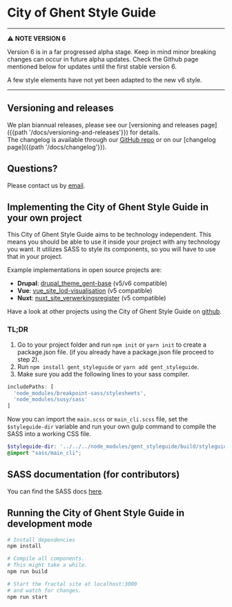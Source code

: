 # City of Ghent Style Guide

---
⚠️️ **NOTE VERSION 6**

Version 6 is in a far progressed alpha stage. Keep in mind minor breaking changes can occur
in future alpha updates.
Check the Github page mentioned below for updates until the first stable version 6.

A few style elements have not yet been adapted to the new v6 style.

---

## Versioning and releases

We plan biannual releases, please see our
[versioning and releases page]({{path '/docs/versioning-and-releases'}}) for details.  
The changelog is available through our [GitHub repo](https://github.com/StadGent/fractal_styleguide_gent-base/)
or on our [changelog page]({{path '/docs/changelog'}}).  

## Questions?

Please contact us by [email](mailto:ttweb@district09.gent).

## Implementing the City of Ghent Style Guide in your own project

This City of Ghent Style Guide aims to be technology independent. This means you should be
able to use it inside your project with any technology you want. It utilizes
SASS to style its components, so you will have to use that in your project.

Example implementations in open source projects are:

* **Drupal**: [drupal_theme_gent-base](https://github.com/StadGent/drupal_theme_gent-base) (v5/v6 compatible)
* **Vue**: [vue_site_lod-visualisation](https://github.com/StadGent/vue_site_lod-visualisation) (v5 compatible)
* **Nuxt**: [nuxt_site_verwerkingsregister](https://github.com/StadGent/nuxt_site_verwerkingsregister) (v5 compatible)

Have a look at other projects using the City of Ghent Style Guide on [github](https://github.com/StadGent/fractal_styleguide_gent-base/network/dependents?package_id=UGFja2FnZS0xODQ5OTYzOQ%3D%3D).

### TL;DR

1. Go to your project folder and run `npm init` or `yarn init` to create a
  package.json file.
  (if you already have a package.json file proceed to step 2).
2. Run `npm install gent_styleguide` or `yarn add gent_styleguide`.
3. Make sure you add the following lines to your sass compiler.

  ```javascript
  includePaths: [
    'node_modules/breakpoint-sass/stylesheets',
    'node_modules/susy/sass'
  ]
  ```

Now you can import the `main.scss` or `main_cli.scss` file,
set the `$styleguide-dir` variable and run your own gulp
command to compile the SASS into a working CSS file.

```scss
$styleguide-dir: '../../../node_modules/gent_styleguide/build/styleguide' !default;
@import "sass/main_cli";
```

## SASS documentation (for contributors)

You can find the SASS docs <a href="{{ path '/sassdocs/index.html' }}" target="_blank">here</a>.

## Running the City of Ghent Style Guide in development mode

```bash
# Install dependencies
npm install

# Compile all components.
# This might take a while.
npm run build

# Start the fractal site at localhost:3000
# and watch for changes.
npm run start
```
